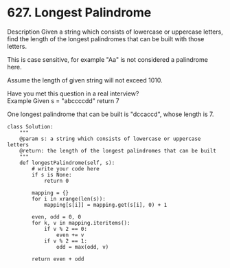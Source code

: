 # 627. Longest Palindrome

Description
Given a string which consists of lowercase or uppercase letters, find the length of the longest palindromes that can be built with those letters.

This is case sensitive, for example "Aa" is not considered a palindrome here.

Assume the length of given string will not exceed 1010.

Have you met this question in a real interview?  
Example
Given s = "abccccdd" return 7

One longest palindrome that can be built is "dccaccd", whose length is 7.

```
class Solution:
    """
    @param s: a string which consists of lowercase or uppercase letters
    @return: the length of the longest palindromes that can be built
    """
    def longestPalindrome(self, s):
        # write your code here
        if s is None:
            return 0

        mapping = {}
        for i in xrange(len(s)):
            mapping[s[i]] = mapping.get(s[i], 0) + 1

        even, odd = 0, 0
        for k, v in mapping.iteritems():
            if v % 2 == 0:
                even += v
            if v % 2 == 1:
                odd = max(odd, v)

        return even + odd
```

